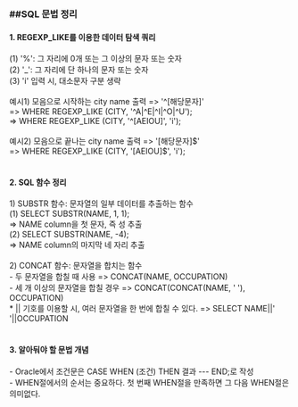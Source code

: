 <h3>##SQL 문법 정리</h3>
<h4>1. REGEXP_LIKE를 이용한 데이터 탐색 쿼리</h4>
(1) '%': 그 자리에 0개 또는 그 이상의 문자 또는 숫자<br>
(2) '_': 그 자리에 단 하나의 문자 또는 숫자<br>  
(3) 'i' 입력 시, 대소문자 구분 생략<br>
<br>  
예시1) 모음으로 시작하는 city name 출력 => '^[해당문자]'<br>
	=> WHERE REGEXP_LIKE (CITY, '^A|^E|^I|^O|^U');<br>
	=> WHERE REGEXP_LIKE (CITY, '^[AEIOU]', 'i');<br><br>   
예시2) 모음으로 끝나는 city name 출력 => '[해당문자]$'<br>
	=> WHERE REGEXP_LIKE (CITY, '[AEIOU]$', 'i');<br>
<br>
<h4>2. SQL 함수 정리</h4>
1) SUBSTR 함수: 문자열의 일부 데이터를 추출하는 함수<br/>  
	(1) SELECT SUBSTR(NAME, 1, 1);<br>
		=> NAME column을 첫 문자, 즉 성 추출<br>  
	(2) SELECT SUBSTR(NAME, -4);<br>
		=> NAME column의 마지막 네 자리 추출<br>
<br>
2) CONCAT 함수: 문자열을 합치는 함수<br/>
	- 두 문자열을 합칠 때 사용 => CONCAT(NAME, OCCUPATION)<br>
	- 세 개 이상의 문자열을 합칠 경우 => CONCAT(CONCAT(NAME, ' '), OCCUPATION)<br>
	* || 기호를 이용할 시, 여러 문자열을 한 번에 합칠 수 있다.
		=> SELECT NAME||' '||OCCUPATION<br>
<br>
<h4>3. 알아둬야 할 문법 개념</h4>  
- Oracle에서 조건문은 CASE WHEN (조건) THEN 결과 --- END;로 작성<br>
- WHEN절에서의 순서는 중요하다. 첫 번째 WHEN절을 만족하면 그 다음 WHEN절은 의미없다.<br>
